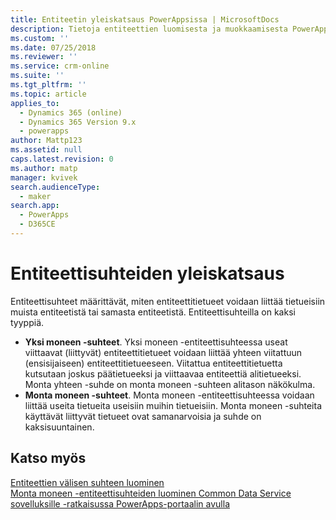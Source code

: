 ```yaml
---
title: Entiteetin yleiskatsaus PowerAppsissa | MicrosoftDocs
description: Tietoja entiteettien luomisesta ja muokkaamisesta PowerApps-portaalin avulla
ms.custom: ''
ms.date: 07/25/2018
ms.reviewer: ''
ms.service: crm-online
ms.suite: ''
ms.tgt_pltfrm: ''
ms.topic: article
applies_to:
  - Dynamics 365 (online)
  - Dynamics 365 Version 9.x
  - powerapps
author: Mattp123
ms.assetid: null
caps.latest.revision: 0
ms.author: matp
manager: kvivek
search.audienceType:
  - maker
search.app:
  - PowerApps
  - D365CE
---
```


# <a name="entity-relationships-overview"></a>Entiteettisuhteiden yleiskatsaus

Entiteettisuhteet määrittävät, miten entiteettitietueet voidaan liittää tietueisiin muista entiteetistä tai samasta entiteetistä. Entiteettisuhteilla on kaksi tyyppiä.
- **Yksi moneen -suhteet**. Yksi moneen -entiteettisuhteessa useat viittaavat (liittyvät) entiteettitietueet voidaan liittää yhteen viitattuun (ensisijaiseen) entiteettitietueeseen. Viitattua entiteettitietuetta kutsutaan joskus päätietueeksi ja viittaavaa entiteettiä alitietueeksi.  Monta yhteen -suhde on monta moneen -suhteen alitason näkökulma.
- **Monta moneen -suhteet**. Monta moneen -entiteettisuhteessa voidaan liittää useita tietueita useisiin muihin tietueisiin. Monta moneen -suhteita käyttävät liittyvät tietueet ovat samanarvoisia ja suhde on kaksisuuntainen. 

## <a name="see-also"></a>Katso myös
[Entiteettien välisen suhteen luominen](data-platform-entity-lookup.md) <br/>
[Monta moneen -entiteettisuhteiden luominen Common Data Service sovelluksille -ratkaisussa PowerApps-portaalin avulla](create-edit-nn-relationships-portal.md)
